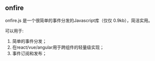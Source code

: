 ## onfire
onfire.js 是一个很简单的事件分发的Javascript库（仅仅 0.9kb），简洁实用。

可以用于:
1. 简单的事件分发；
2. 在react/vue/angular用于跨组件的轻量级实现；
3. 事件订阅和发布；
